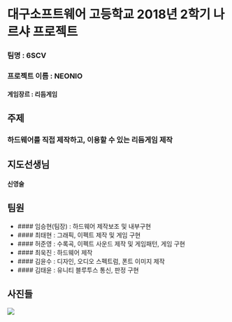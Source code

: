 # 대구소프트웨어 고등학교 2018년 2학기 나르샤 프로젝트

### 팀명 : 6SCV 
### 프로젝트 이름 : NEONIO
#### 게임장르 : 리듬게임
## 주제
### 하드웨어를 직접 제작하고, 이용할 수 있는 리듬게임 제작

## 지도선생님
#### 신영술

## 팀원
<ul>
<li>#### 임승현(팀장) : 하드웨어 제작보조 및 내부구현</li>
<li>#### 최태현 : 그래픽, 이펙트 제작 및 게임 구현</li>
<li>#### 허준영 : 수록곡, 이펙트 사운드 제작 및 게임패턴, 게임 구현</li>
<li>#### 최욱진 : 하드웨어 제작</li>
<li>#### 김윤수 : 디자인, 오디오 스펙트럼, 폰트 이미지 제작</li>
<li>#### 김태윤 : 유니티 블루투스 통신, 판정 구현</li>
</ul>

## 사진들
<img src="https://github.com/NameLoki/Narsha1_2/blob/master/image/%ED%95%98%EB%93%9C%EC%9B%A8%EC%96%B4%EC%82%AC%EC%A7%84.png">
